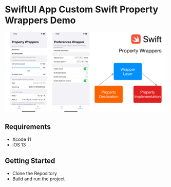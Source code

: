 # SwiftUI App Custom Swift Property Wrappers Demo

![Alt text](./promo.png?raw=true "Custom Property Wrappers")

## Requirements
- Xcode 11
- iOS 13

## Getting Started
- Clone the Repository
- Build and run the project